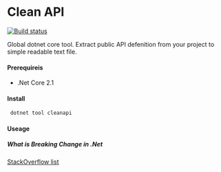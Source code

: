 # Clean API

[![Build status](https://ci.appveyor.com/api/projects/status/i5rms4bgo3900oc1/branch/master?svg=true)](https://ci.appveyor.com/project/ElijahReva/cleanapi/branch/master)

Global dotnet core tool. 
Extract public API defenition from your project to simple readable text file.

#### Prerequireis

- .Net Core 2.1

#### Install


```cmd
 dotnet tool cleanapi
```

#### Useage
 


##### What is Breaking Change in .Net

[StackOverflow list](https://stackoverflow.com/questions/1456785/a-definitive-guide-to-api-breaking-changes-in-net)
